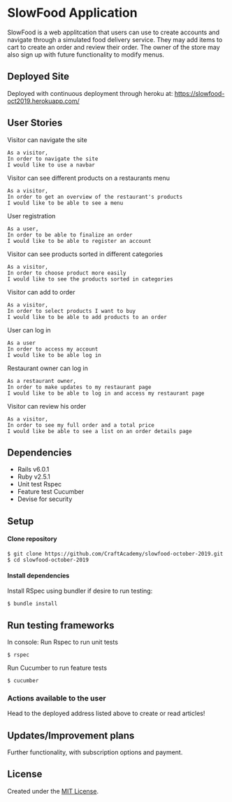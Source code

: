 # SlowFood Application

SlowFood is a web applitcation that users can use to create accounts and navigate through a simulated food delivery service. They may add items to cart to create an order and review their order. The owner of the store may also sign up with future functionality to modify menus.

## Deployed Site
Deployed with continuous deployment through heroku at:
https://slowfood-oct2019.herokuapp.com/

## User Stories
Visitor can navigate the site 
```
As a visitor,
In order to navigate the site
I would like to use a navbar
```
Visitor can see different products on a restaurants menu 
```
As a visitor,
In order to get an overview of the restaurant's products
I would like to be able to see a menu
```
User registration
```
As a user,
In order to be able to finalize an order
I would like to be able to register an account
```
Visitor can see products sorted in different categories
```
As a visitor,
In order to choose product more easily
I would like to see the products sorted in categories
```
Visitor can add to order 
```
As a visitor,
In order to select products I want to buy
I would like to be able to add products to an order
```
User can log in 
```
As a user
In order to access my account
I would like to be able log in
```
Restaurant owner can log in 
```
As a restaurant owner,
In order to make updates to my restaurant page
I would like to be able to log in and access my restaurant page
```
Visitor can review his order 
```
As a visitor,
In order to see my full order and a total price
I would like be able to see a list on an order details page
```

## Dependencies
- Rails v6.0.1
- Ruby v2.5.1
- Unit test Rspec
- Feature test Cucumber
- Devise for security 

## Setup
#### Clone repository
```
$ git clone https://github.com/CraftAcademy/slowfood-october-2019.git
$ cd slowfood-october-2019
```

#### Install dependencies
Install RSpec using bundler if desire to run testing:
```
$ bundle install
```

## Run testing frameworks
In console:
Run Rspec to run unit tests
```
$ rspec
```
Run Cucumber to run feature tests
```
$ cucumber
```

### Actions available to the user

Head to the deployed address listed above to create or read articles!

## Updates/Improvement plans
Further functionality, with subscription options and payment.

## License
Created under the <a href="https://en.wikipedia.org/wiki/MIT_License">MIT License</a>.
